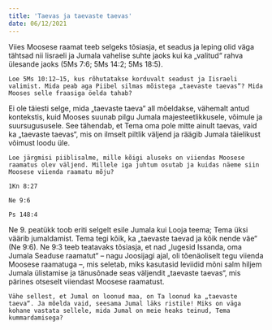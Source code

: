 ```yaml
---
title: 'Taevas ja taevaste taevas'
date: 06/12/2021
---
```


Viies Moosese raamat teeb selgeks tõsiasja, et seadus ja leping olid väga tähtsad nii Iisraeli ja Jumala vahelise suhte jaoks kui ka „valitud“ rahva ülesande jaoks (5Ms 7:6; 5Ms 14:2; 5Ms 18:5).

`Loe 5Ms 10:12–15, kus rõhutatakse korduvalt seadust ja Iisraeli valimist. Mida peab aga Piibel silmas mõistega „taevaste taevas“? Mida Mooses selle fraasiga öelda tahab?`

Ei ole täiesti selge, mida „taevaste taeva“ all mõeldakse, vähemalt antud kontekstis, kuid Mooses suunab pilgu Jumala majesteetlikkusele, võimule ja suursugususele. See tähendab, et Tema oma pole mitte ainult taevas, vaid ka „taevaste taevas“, mis on ilmselt piltlik väljend ja räägib Jumala täielikust võimust loodu üle.

`Loe järgmisi piiblisalme, mille kõigi aluseks on viiendas Moosese raamatus olev väljend. Millele iga juhtum osutab ja kuidas näeme siin Moosese viienda raamatu mõju? `

`1Kn 8:27`

`Ne 9:6`

`Ps 148:4`

Ne 9. peatükk toob eriti selgelt esile Jumala kui Looja teema; Tema üksi väärib jumaldamist. Tema tegi kõik, ka „taevaste taevad ja kõik nende väe“ (Ne 9:6). Ne 9:3 teeb teatavaks tõsiasja, et nad „lugesid Issanda, oma Jumala Seaduse raamatut“ – nagu Joosijagi ajal, oli tõenäoliselt tegu viienda Moosese raamatuga –, mis seletab, miks kasutasid leviidid mõni salm hiljem Jumala ülistamise ja tänusõnade seas väljendit „taevaste taevas“, mis pärines otseselt viiendast Moosese raamatust.

`Vähe sellest, et Jumal on loonud maa, on Ta loonud ka „taevaste taeva“. Ja mõelda vaid, seesama Jumal läks ristile! Miks on väga kohane vastata sellele, mida Jumal on meie heaks teinud, Tema kummardamisega?`